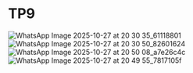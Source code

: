 # TP9
![WhatsApp Image 2025-10-27 at 20 30 35_61118801](https://github.com/user-attachments/assets/da97b82a-52cf-4dd6-9176-51c16273f4cf)
![WhatsApp Image 2025-10-27 at 20 30 50_82601624](https://github.com/user-attachments/assets/7a71b3bf-2320-4e88-aa9c-adc3a4611f1a)
![WhatsApp Image 2025-10-27 at 20 50 08_a7e26c4c](https://github.com/user-attachments/assets/443f940e-a6b1-4826-abfa-0e6503cd5cb3)
![WhatsApp Image 2025-10-27 at 20 49 55_7817105f](https://github.com/user-attachments/assets/a9a4ba43-2e5e-47d6-b5f8-7c07485911cc)
